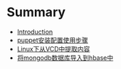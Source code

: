# Summary

* [Introduction](README.md)
* [puppet安装配置使用步骤](first-question.md)
* [Linux下从VCD中提取内容](second-question.md)
* [将mongodb数据库导入到hbase中](jiangmongodb-shu-ju-ku-dao-ru-dao-hbase-zhong.md)

